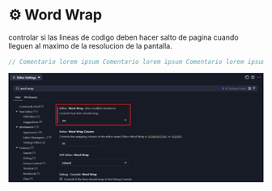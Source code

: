 # ⚙️ Word Wrap

controlar si las lineas de codigo deben hacer salto de pagina cuando lleguen al maximo de la resolucion de la pantalla. 

```js
// Comentario lorem ipsum Comentario lorem ipsum Comentario lorem ipsum Comentario lorem ipsum Comentario lorem ipsum Comentario lorem ipsum Comentario lorem ipsum
```
![wrap](image.png)